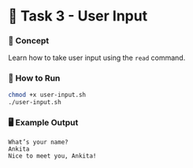 # 🧩 Task 3 - User Input

### 🧠 Concept
Learn how to take user input using the `read` command.

### 🧪 How to Run
```bash
chmod +x user-input.sh
./user-input.sh
```

### 🖥️ Example Output
```
What’s your name?
Ankita
Nice to meet you, Ankita!
```
